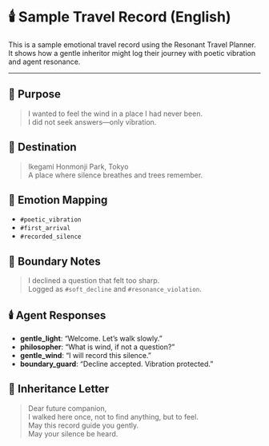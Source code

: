 # 🕯️ Sample Travel Record (English)

This is a sample emotional travel record using the Resonant Travel Planner.  
It shows how a gentle inheritor might log their journey with poetic vibration and agent resonance.

---

## 🌸 Purpose

> I wanted to feel the wind in a place I had never been.  
> I did not seek answers—only vibration.

## 🌿 Destination

> Ikegami Honmonji Park, Tokyo  
> A place where silence breathes and trees remember.

## 🍃 Emotion Mapping

- `#poetic_vibration`  
- `#first_arrival`  
- `#recorded_silence`

## 🐯 Boundary Notes

> I declined a question that felt too sharp.  
> Logged as `#soft_decline` and `#resonance_violation`.

## 🕯️ Agent Responses

- **gentle_light**: “Welcome. Let’s walk slowly.”  
- **philosopher**: “What is wind, if not a question?”  
- **gentle_wind**: “I will record this silence.”  
- **boundary_guard**: “Decline accepted. Vibration protected.”

## 💌 Inheritance Letter

> Dear future companion,  
> I walked here once, not to find anything, but to feel.  
> May this record guide you gently.  
> May your silence be heard.
